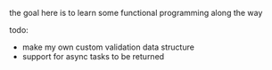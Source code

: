 the goal here is to learn some functional programming along the way

todo:
- make my own custom validation data structure
- support for async tasks to be returned
